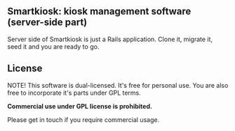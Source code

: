 ## Smartkiosk: kiosk management software (server-side part)

Server side of Smartkiosk is just a Rails application. Clone it, migrate it,
seed it and you are ready to go.

## License

NOTE! This software is dual-licensed. It's free for personal use. You
are also free to incorporate it's parts under GPL terms.

**Commercial use under GPL license is prohibited.**

Please get in touch if you require commercial usage.